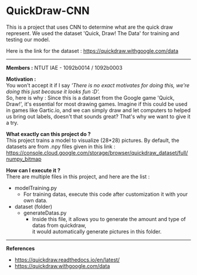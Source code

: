 # QuickDraw-CNN
This is a project that uses CNN to determine what are the quick draw represent.
We used the dataset 'Quick, Draw! The Data' for training and testing our model.

Here is the link for the dataset : https://quickdraw.withgoogle.com/data

---
**Members :** NTUT IAE - 1092b0014 / 1092b0003

**Motivation :**  
You won't accept it if I say *'There is no exact motivates for doing this, we're doing this just because it looks fun :D'.*   
So, here is why : Since this is a dataset from the Google game 'Quick, Draw!', it's essential for most drawing games. Imagine if this could be
used in games like Gartic.io, and we can simply draw and let computers to helped us bring out labels, doesn't that sounds great? 
That's why we want to give it a try.  

**What exactly can this project do ?**  
This project trains a model to visualize (28*28) pictures. By default, the datasets are from .npy files given in this link : https://console.cloud.google.com/storage/browser/quickdraw_dataset/full/numpy_bitmap

**How can I execute it ?**    
There are multiple files in this project, and here are the list :
* modelTraining.py
  - For training datas, execute this code after customization it with your own data.
* dataset (folder)
  - generateDatas.py
    - Inside this file, it allows you to generate the amount and type of datas from quickdraw,  
      it would automatically generate pictures in this folder.  


---
**References**   
* https://quickdraw.readthedocs.io/en/latest/  
* https://quickdraw.withgoogle.com/data